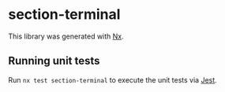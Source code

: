 # section-terminal

This library was generated with [Nx](https://nx.dev).

## Running unit tests

Run `nx test section-terminal` to execute the unit tests via [Jest](https://jestjs.io).
